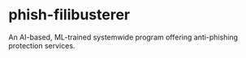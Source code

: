 # phish-filibusterer

An AI-based, ML-trained systemwide program offering anti-phishing protection services. 
